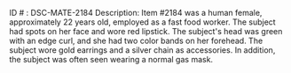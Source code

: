ID # : DSC-MATE-2184
Description: Item #2184 was a human female, approximately 22 years old, employed as a fast food worker. The subject had spots on her face and wore red lipstick. The subject's head was green with an edge curl, and she had two color bands on her forehead. The subject wore gold earrings and a silver chain as accessories. In addition, the subject was often seen wearing a normal gas mask.